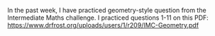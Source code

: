 In the past week, I have practiced geometry-style question from the Intermediate Maths challenge.
I practiced questions 1-11 on this PDF: https://www.drfrost.org/uploads/users/1/r209/IMC-Geometry.pdf

